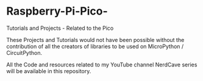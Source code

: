 # Raspberry-Pi-Pico-
Tutorials and Projects - Related to the Pico

These Projects and Tutorials would not have been possible without the contribution of all the creators of libraries to be used on MicroPython / CircuitPython.

All the Code and resources related to my YouTube channel NerdCave series will be available in this repository.
